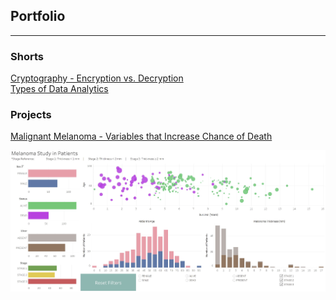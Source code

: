 ## Portfolio
---
### Shorts
[Cryptography - Encryption vs. Decryption](pdf/Cryptography-Encryption_vs._Decryption.pdf)<br>
[Types of Data Analytics](pdf/Types_of_Data_Analytics.pdf)

### Projects

[Malignant Melanoma - Variables that Increase Chance of Death](/melanoma)
<!-- <img src="images/Melanoma.JPG"/> -->
<!-- <a href=https://public.tableau.com/app/profile/heidi.tm/viz/Melanoma_16379984159000/MelanomaStudyinPatients>![](images/Melanoma.JPG)</a> -->
[![](images/Melanoma.JPG)](https://public.tableau.com/app/profile/heidi.tm/viz/Melanoma_16379984159000/MelanomaStudyinPatients)

<!--VGChartz Video Game Sales EDA -->
<!--[![](images/VGChartz Video Games Sales EDA.jpg)](https://public.tableau.com/app/profile/heidi.tm/viz/VGChartzVideoGameSalesEDA/VGDashboard) -->


<!-- [Gun Violence](/gun_violence) -->
<!-- [![](images/Melanoma.JPG)]() -->

<!-- ---
[Project 2 Title](/pdf/sample_page)
<img src="images/dummy_thumbnail.jpg?raw=true"/>

---
[Project 3 Title](http://example.com/)
<img src="images/dummy_thumbnail.jpg?raw=true"/>

---

### Category Name 2

- [Project 1 Title](http://example.com/)
- [Project 2 Title](http://example.com/)
- [Project 3 Title](http://example.com/)
- [Project 4 Title](http://example.com/)
- [Project 5 Title](http://example.com/)

---
 -->
